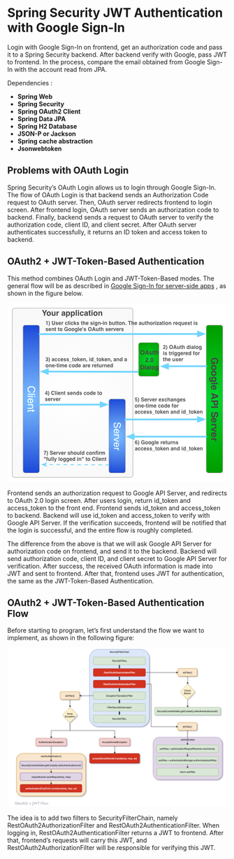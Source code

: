 # Spring Security JWT Authentication with Google Sign-In

Login with Google Sign-In on frontend, get an authorization code and pass it to a Spring Security backend. After backend verify with Google, pass JWT to frontend. In the process, compare the email obtained from Google Sign-In with the account read from JPA.

Dependencies :

- **Spring Web**
- **Spring Security**
- **Spring OAuth2 Client**
- **Spring Data JPA**
- **Spring H2 Database**
- **JSON-P or Jackson**
- **Spring cache abstraction**
- **Jsonwebtoken**


## Problems with OAuth Login

Spring Security’s OAuth Login allows us to login through Google Sign-In. The flow of OAuth Login is that backend sends an Authorization Code request to OAuth server. Then, OAuth server redirects frontend to login screen. After frontend login, OAuth server sends an authorization code to backend. Finally, backend sends a request to OAuth server to verify the authorization code, client ID, and client secret. After OAuth server authenticates successfully, it returns an ID token and access token to backend.

## OAuth2 + JWT-Token-Based Authentication

This method combines OAuth Login and JWT-Token-Based modes. The general flow will be as described in [Google Sign-In for server-side apps](https://developers.google.com/identity/sign-in/web/server-side-flow) , as shown in the figure below.

![Server side flow code Google](image1.png "Server side flow code Google")

Frontend sends an authorization request to Google API Server, and redirects to OAuth 2.0 login screen. After users login, return id_token and access_token to the front end. Frontend sends id_token and access_token to backend. Backend will use id_token and access_token to verify with Google API Server. If the verification succeeds, frontend will be notified that the login is successful, and the entire flow is roughly completed.

The difference from the above is that we will ask Google API Server for authorization code on frontend, and send it to the backend. Backend will send authorization code, client ID, and client secret to Google API Server for verification. After success, the received OAuth information is made into JWT and sent to frontend. After that, frontend uses JWT for authentication, the same as the JWT-Token-Based Authentication.

## OAuth2 + JWT-Token-Based Authentication Flow
Before starting to program, let’s first understand the flow we want to implement, as shown in the following figure:

![OAuth2 + JWT Flow](image2.png "OAuth2 + JWT Flow")

The idea is to add two filters to SecurityFilterChain, namely RestOAuth2AuthorizationFilter and RestOAuth2AuthenticationFilter. When logging in, RestOAuth2AuthenticationFilter returns a JWT to frontend. After that, frontend’s requests will carry this JWT, and RestOAuth2AuthorizationFilter will be responsible for verifying this JWT.